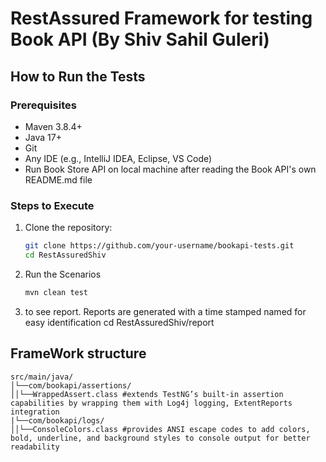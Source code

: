 # RestAssured Framework for testing Book API (By Shiv Sahil Guleri)

## How to Run the Tests

### Prerequisites

- Maven 3.8.4+
- Java 17+
- Git
- Any IDE (e.g., IntelliJ IDEA, Eclipse, VS Code)
- Run Book Store API on local machine after reading the Book API's own README.md file

### Steps to Execute

1. Clone the repository:
   ```bash
   git clone https://github.com/your-username/bookapi-tests.git
   cd RestAssuredShiv
2. Run the Scenarios
   ```bash
   mvn clean test
3. to see report. Reports are generated with a time stamped named for easy identification
   cd RestAssuredShiv/report


## FrameWork structure
```
src/main/java/
│└──com/bookapi/assertions/
││└──WrappedAssert.class #extends TestNG’s built-in assertion capabilities by wrapping them with Log4j logging, ExtentReports integration
|└──com/bookapi/logs/
││└──ConsoleColors.class #provides ANSI escape codes to add colors, bold, underline, and background styles to console output for better readability
      

